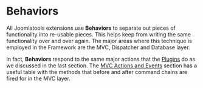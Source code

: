 # Behaviors

All Joomlatools extensions use **Behaviors** to separate out pieces of functionality into re-usable pieces. This helps keep from writing the same functionality over and over again. The major areas where this technique is employed in the Framework are the MVC, Dispatcher and Database layer.

In fact, **Behaviors** respond to the same major actions that the [Plugins](./plugins.md) do as we discussed in the last section. The [MVC Actions and Events](./plugins.md#mvc-actions-and-events) section has a useful table with the methods that before and after command chains are fired for in the MVC layer.

